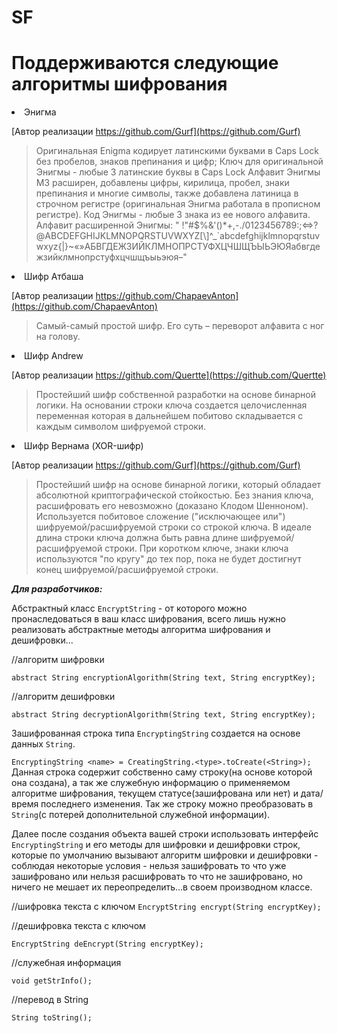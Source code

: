 # SF

# Поддерживаются следующие алгоритмы шифрования
<li>
Энигма

[Автор реализации https://github.com/Gurf](https://github.com/Gurf)

>Оригинальная Enigma кодирует латинскими буквами в Caps Lock без пробелов, знаков препинания и цифр;
Ключ для оригинальной Энигмы - любые 3 латинские буквы в Caps Lock
>Алфавит Энигмы M3 раcширен, добавлены цифры, кирилица, пробел, знаки препинания
и многие символы, также добавлена латиница в строчном регистре
(оригинальная Энигма работала в прописном регистре).
Код Энигмы - любые 3 знака из ее нового алфавита.
Алфавит расширенной Энигмы: " !"#$%&\'()*+,-./0123456789:;<=>?@ABCDEFGHIJKLMNOPQRSTUVWXYZ[\\]^_`abcdefghijklmnopqrstuvwxyz{|}~«»АБВГДЕЖЗИЙКЛМНОПРСТУФХЦЧШЩЪЫЬЭЮЯабвгдежзийклмнопрстуфхцчшщъыьэюя–"
</li>

<li>
Шифр Атбаша

[Автор реализации https://github.com/ChapaevAnton](https://github.com/ChapaevAnton)

>Самый-самый простой шифр. Его суть – переворот алфавита с ног на голову.
</li>

<li>
Шифр Andrew

[Автор реализации https://github.com/Quertte](https://github.com/Quertte)

>Простейший шифр собственной разработки на основе бинарной логики. На основании строки ключа создается целочисленная переменная
> которая в дальнейшем побитово складывается с каждым символом шифруемой строки.
</li>

<li>
Шифр Вернама (XOR-шифр)

[Автор реализации https://github.com/Gurf](https://github.com/Gurf)

>Простейший шифр на основе бинарной логики, который обладает абсолютной криптографической стойкостью. Без знания ключа, расшифровать его невозможно (доказано Клодом Шенноном).
> Используется побитовое сложение ("исключающее или") шифруемой/расшифруемой строки
> со строкой ключа. В идеале длина строки ключа должна быть равна длине шифруемой/расшифруемой строки. При коротком ключе, знаки ключа используются "по кругу"
> до тех пор, пока не будет достигнут конец шифруемой/расшифруемой строки.
</li>


***Для разработчиков:***

Абстрактный класс `EncryptString` - от которого можно пронаследоваться в ваш класс шифрования, всего лишь нужно реализовать абстрактные методы алгоритма шифрования и дешифровки...

//алгоритм шифровки

```abstract String encryptionAlgorithm(String text, String encryptKey);```

//алгоритм дешифровки

```abstract String decryptionAlgorithm(String text, String encryptKey);```

Зашифрованная строка типа `EncryptingString` создается на основе данных `String`.

`EncryptingString <name> = CreatingString.<type>.toCreate(<String>);`
Данная строка содержит собственно саму строку(на основе которой она создана), а так же служебную информацию о применяемом алгоритме шифрования, текущем статусе(зашифрована или нет) и дата/время последнего изменения. Так же строку можно преобразовать в `String`(с потерей дополнительной служебной информации).

Далее после создания объекта вашей строки использовать интерфейс `EncryptingString` и его методы для шифровки и дешифровки строк, которые по умолчанию вызывают алгоритм шифровки и дешифровки - соблюдая некоторые условия - нельзя зашифровать то что уже зашифровано или нельзя расшифровать то что не зашифровано, но ничего не мешает их переопределить...в своем производном классе.

//шифровка текста с ключом
```EncryptString encrypt(String encryptKey);```

//дешифровка текста с ключом

```EncryptString deEncrypt(String encryptKey);```

//служебная информация

```void getStrInfo();```

//перевод в String

```String toString();```